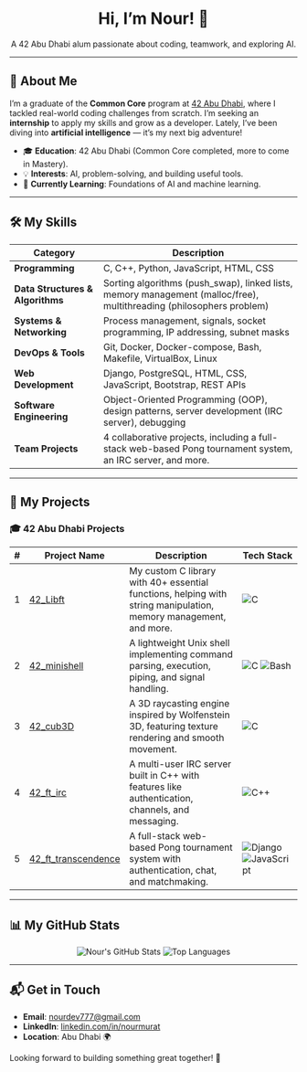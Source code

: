 <div align="center">
  <h1>Hi, I’m Nour! 👋</h1>
  <p>A 42 Abu Dhabi alum passionate about coding, teamwork, and exploring AI.</p>
</div>

---

## 🌟 About Me
I’m a graduate of the **Common Core** program at [42 Abu Dhabi](https://42abudhabi.ae/), where I tackled real-world coding challenges from scratch. I’m seeking an **internship** to apply my skills and grow as a developer. Lately, I’ve been diving into **artificial intelligence** — it’s my next big adventure!

- 🎓 **Education**: 42 Abu Dhabi (Common Core completed, more to come in Mastery).
- 💡 **Interests**: AI, problem-solving, and building useful tools.
- 🌱 **Currently Learning**: Foundations of AI and machine learning.

---

## 🛠️ My Skills

| Category           | Description |
|-------------------|-------------|
| **Programming**   | C, C++, Python, JavaScript, HTML, CSS |
| **Data Structures & Algorithms** | Sorting algorithms (push_swap), linked lists, memory management (malloc/free), multithreading (philosophers problem) |
| **Systems & Networking** | Process management, signals, socket programming, IP addressing, subnet masks |
| **DevOps & Tools** | Git, Docker, Docker-compose, Bash, Makefile, VirtualBox, Linux |
| **Web Development** | Django, PostgreSQL, HTML, CSS, JavaScript, Bootstrap, REST APIs |
| **Software Engineering** | Object-Oriented Programming (OOP), design patterns, server development (IRC server), debugging |
| **Team Projects** | 4 collaborative projects, including a full-stack web-based Pong tournament system, an IRC server, and more. |

---

## 🚀 My Projects

### 🎓 42 Abu Dhabi Projects
| #  | Project Name                | Description                                                                                             | Tech Stack |
|----|-----------------------------|---------------------------------------------------------------------------------------------------------|------------|
| 1  | [42_Libft](https://github.com/nourdev777/42_Libft) | My custom C library with 40+ essential functions, helping with string manipulation, memory management, and more. | ![C](https://img.shields.io/badge/-C-A8B9CC?style=flat&logo=c&logoColor=white) |
| 2  | [42_minishell](https://github.com/nourdev777/42_minishell) | A lightweight Unix shell implementing command parsing, execution, piping, and signal handling. | ![C](https://img.shields.io/badge/-C-A8B9CC?style=flat&logo=c&logoColor=white) ![Bash](https://img.shields.io/badge/-Bash-4EAA25?style=flat&logo=gnu-bash&logoColor=white) |
| 3  | [42_cub3D](https://github.com/nourdev777/42_cub3D) | A 3D raycasting engine inspired by Wolfenstein 3D, featuring texture rendering and smooth movement. | ![C](https://img.shields.io/badge/-C-A8B9CC?style=flat&logo=c&logoColor=white) |
| 4  | [42_ft_irc](https://github.com/nourdev777/42_ft_irc) | A multi-user IRC server built in C++ with features like authentication, channels, and messaging. | ![C++](https://img.shields.io/badge/-C++-00599C?style=flat&logo=c%2B%2B&logoColor=white) |
| 5  | [42_ft_transcendence](https://github.com/nourdev777/42_ft_transcendence) | A full-stack web-based Pong tournament system with authentication, chat, and matchmaking. | ![Django](https://img.shields.io/badge/-Django-092E20?style=flat&logo=django&logoColor=white) ![JavaScript](https://img.shields.io/badge/-JavaScript-F7DF1E?style=flat&logo=javascript&logoColor=black) |

---

## 📊 My GitHub Stats
<div align="center">
  <img src="https://github-readme-stats.vercel.app/api?username=nourdev777&show_icons=true&theme=radical" alt="Nour's GitHub Stats" />
  <img src="https://github-readme-stats.vercel.app/api/top-langs/?username=nourdev777&layout=compact&theme=radical" alt="Top Languages" />
</div>

---

## 📬 Get in Touch
- **Email**: [nourdev777@gmail.com](mailto:nourdev777@gmail.com)  
- **LinkedIn**: [linkedin.com/in/nourmurat](https://linkedin.com/in/nourmurat)  
- **Location**: Abu Dhabi 🌍  

Looking forward to building something great together! 🚀


<!--
**nourdev777/nourdev777** is a ✨ _special_ ✨ repository because its `README.md` (this file) appears on your GitHub profile.

Here are some ideas to get you started:

- 🔭 I’m currently working on ...
- 🌱 I’m currently learning ...
- 👯 I’m looking to collaborate on ...
- 🤔 I’m looking for help with ...
- 💬 Ask me about ...
- 📫 How to reach me: ...
- 😄 Pronouns: ...
- ⚡ Fun fact: ...
-->
